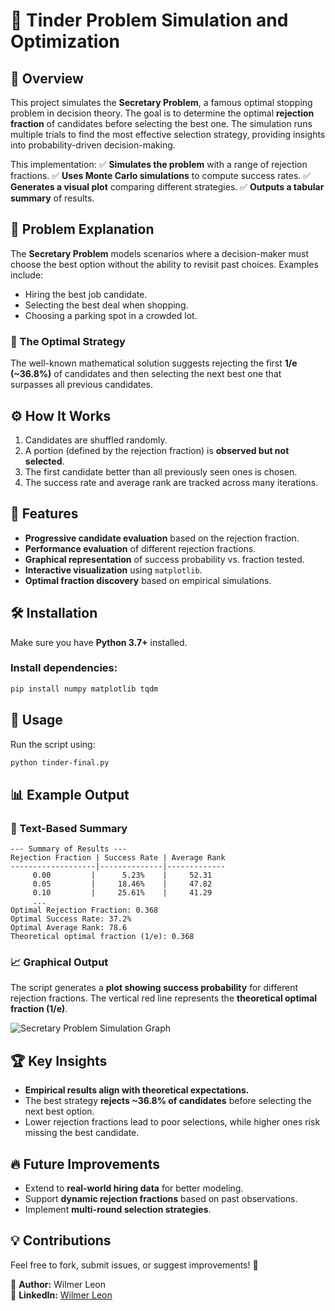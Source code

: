 # 📌 Tinder Problem Simulation and Optimization

## 📝 Overview
This project simulates the **Secretary Problem**, a famous optimal stopping problem in decision theory. The goal is to determine the optimal **rejection fraction** of candidates before selecting the best one. The simulation runs multiple trials to find the most effective selection strategy, providing insights into probability-driven decision-making.

This implementation:
✅ **Simulates the problem** with a range of rejection fractions.
✅ **Uses Monte Carlo simulations** to compute success rates.
✅ **Generates a visual plot** comparing different strategies.
✅ **Outputs a tabular summary** of results.

## 🎯 Problem Explanation
The **Secretary Problem** models scenarios where a decision-maker must choose the best option without the ability to revisit past choices. Examples include:
- Hiring the best job candidate.
- Selecting the best deal when shopping.
- Choosing a parking spot in a crowded lot.

### 🔹 The Optimal Strategy
The well-known mathematical solution suggests rejecting the first **1/e (~36.8%)** of candidates and then selecting the next best one that surpasses all previous candidates.

## ⚙️ How It Works
1. Candidates are shuffled randomly.
2. A portion (defined by the rejection fraction) is **observed but not selected**.
3. The first candidate better than all previously seen ones is chosen.
4. The success rate and average rank are tracked across many iterations.

## 🚀 Features
- **Progressive candidate evaluation** based on the rejection fraction.
- **Performance evaluation** of different rejection fractions.
- **Graphical representation** of success probability vs. fraction tested.
- **Interactive visualization** using `matplotlib`.
- **Optimal fraction discovery** based on empirical simulations.

## 🛠️ Installation
Make sure you have **Python 3.7+** installed.

### Install dependencies:
```sh
pip install numpy matplotlib tqdm
```

## 📌 Usage
Run the script using:
```sh
python tinder-final.py
```

## 📊 Example Output
### 🔢 Text-Based Summary
```
--- Summary of Results ---
Rejection Fraction | Success Rate | Average Rank
-------------------|--------------|-------------
     0.00         |      5.23%    |     52.31
     0.05         |     18.46%    |     47.82
     0.10         |     25.61%    |     41.29
     ...
Optimal Rejection Fraction: 0.368
Optimal Success Rate: 37.2%
Optimal Average Rank: 78.6
Theoretical optimal fraction (1/e): 0.368
```

### 📈 Graphical Output
The script generates a **plot showing success probability** for different rejection fractions. The vertical red line represents the **theoretical optimal fraction (1/e)**.

![Secretary Problem Simulation Graph](graph_placeholder.png)

## 🏆 Key Insights
- **Empirical results align with theoretical expectations.**
- The best strategy **rejects ~36.8% of candidates** before selecting the next best option.
- Lower rejection fractions lead to poor selections, while higher ones risk missing the best candidate.

## 🔥 Future Improvements
- Extend to **real-world hiring data** for better modeling.
- Support **dynamic rejection fractions** based on past observations.
- Implement **multi-round selection strategies**.

## 💡 Contributions
Feel free to fork, submit issues, or suggest improvements! 🚀

📩 **Author:** Wilmer Leon  
🔗 **LinkedIn:** [Wilmer Leon](https://www.linkedin.com/in/wilmer-leon/)
